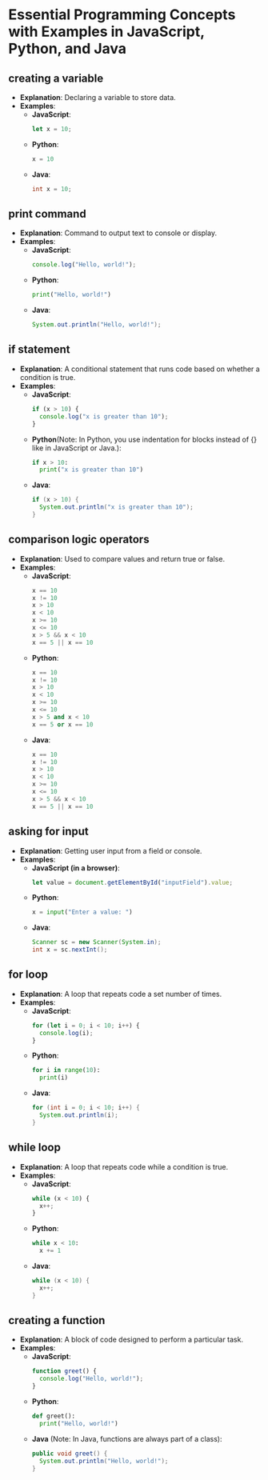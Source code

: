 # Essential Programming Concepts with Examples in JavaScript, Python, and Java

## creating a variable
- **Explanation**: Declaring a variable to store data.
- **Examples**:
  - **JavaScript**:
    ```javascript
    let x = 10;
    ```
  - **Python**:
    ```python
    x = 10
    ```
  - **Java**:
    ```java
    int x = 10;
    ```

## print command
- **Explanation**: Command to output text to console or display.
- **Examples**:
  - **JavaScript**:
    ```javascript
    console.log("Hello, world!");
    ```
  - **Python**:
    ```python
    print("Hello, world!")
    ```
  - **Java**:
    ```java
    System.out.println("Hello, world!");
    ```



## if statement
- **Explanation**: A conditional statement that runs code based on whether a condition is true.
- **Examples**:
  - **JavaScript**:
    ```javascript
    if (x > 10) {
      console.log("x is greater than 10");
    }
    ```
  - **Python**(Note: In Python, you use indentation for blocks instead of {} like in JavaScript or Java.):
    ```python
    if x > 10:
      print("x is greater than 10")
    ```
  - **Java**:
    ```java
    if (x > 10) {
      System.out.println("x is greater than 10");
    }
    ```

## comparison logic operators
- **Explanation**: Used to compare values and return true or false.
- **Examples**:
  - **JavaScript**:
    ```javascript
    x == 10
    x != 10
    x > 10
    x < 10
    x >= 10
    x <= 10
    x > 5 && x < 10
    x == 5 || x == 10
    ```
  - **Python**:
    ```python
    x == 10
    x != 10
    x > 10
    x < 10
    x >= 10
    x <= 10
    x > 5 and x < 10
    x == 5 or x == 10
    ```
  - **Java**:
    ```java
    x == 10
    x != 10
    x > 10
    x < 10
    x >= 10
    x <= 10
    x > 5 && x < 10
    x == 5 || x == 10
    ```


## asking for input
- **Explanation**: Getting user input from a field or console.
- **Examples**:
  - **JavaScript (in a browser)**:
    ```javascript
    let value = document.getElementById("inputField").value;
    ```
  - **Python**:
    ```python
    x = input("Enter a value: ")
    ```
  - **Java**:
    ```java
    Scanner sc = new Scanner(System.in);
    int x = sc.nextInt();
    ```


## for loop
- **Explanation**: A loop that repeats code a set number of times.
- **Examples**:
  - **JavaScript**:
    ```javascript
    for (let i = 0; i < 10; i++) {
      console.log(i);
    }
    ```
  - **Python**:
    ```python
    for i in range(10):
      print(i)
    ```
  - **Java**:
    ```java
    for (int i = 0; i < 10; i++) {
      System.out.println(i);
    }
    ```

## while loop
- **Explanation**: A loop that repeats code while a condition is true.
- **Examples**:
  - **JavaScript**:
    ```javascript
    while (x < 10) {
      x++;
    }
    ```
  - **Python**:
    ```python
    while x < 10:
      x += 1
    ```
  - **Java**:
    ```java
    while (x < 10) {
      x++;
    }
    ```

## creating a function
- **Explanation**: A block of code designed to perform a particular task.
- **Examples**:
  - **JavaScript**:
    ```javascript
    function greet() {
      console.log("Hello, world!");
    }
    ```
  - **Python**:
    ```python
    def greet():
      print("Hello, world!")
    ```
  - **Java** (Note: In Java, functions are always part of a class):
    ```java
    public void greet() {
      System.out.println("Hello, world!");
    }
    ```

